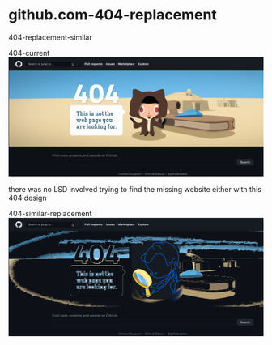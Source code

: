 # github.com-404-replacement
404-replacement-similar

404-current
![s1](https://raw.githubusercontent.com/c4pt000/github.com-404-replacement/main/404-current.png)


there was no LSD involved trying to find the missing website either with this 404 design

404-similar-replacement
![s1](https://raw.githubusercontent.com/c4pt000/github.com-404-replacement/main/404-replacement.png)
